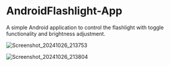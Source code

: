 # AndroidFlashlight-App
A simple Android application to control the flashlight with toggle functionality and brightness adjustment.

![Screenshot_20241026_213753](https://github.com/user-attachments/assets/114a7242-00c0-4d5b-a71e-aef41169e573)

![Screenshot_20241026_213804](https://github.com/user-attachments/assets/2e5adfed-b847-4587-9e77-b97fc0286bf3)
